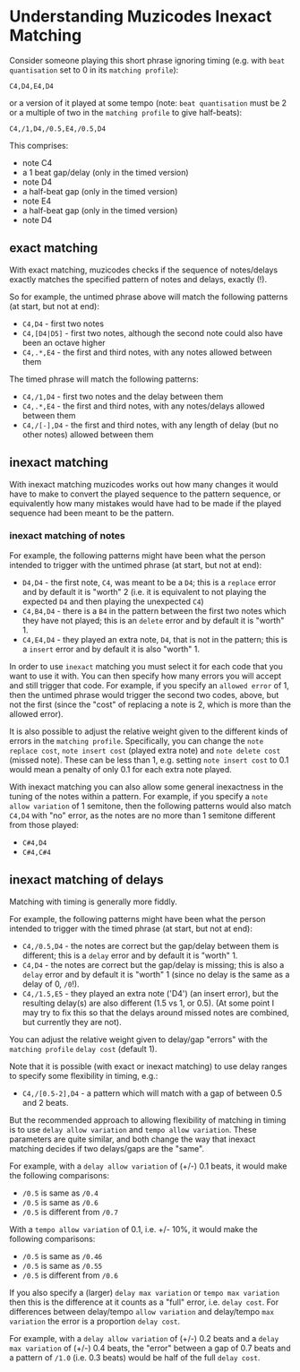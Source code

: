 # Understanding Muzicodes Inexact Matching

Consider someone playing this short phrase ignoring timing (e.g. with `beat quantisation` set to 0 in its `matching profile`):

`C4,D4,E4,D4`

or a version of it played at some tempo (note: `beat quantisation` must be 2 or a multiple of two in the `matching profile` to give half-beats):

`C4,/1,D4,/0.5,E4,/0.5,D4`

This comprises:

- note C4
- a 1 beat gap/delay (only in the timed version)
- note D4
- a half-beat gap (only in the timed version)
- note E4
- a half-beat gap (only in the timed version)
- note D4

## exact matching

With exact matching, muzicodes checks if the sequence of notes/delays exactly matches the specified pattern of notes and delays, exactly (!).

So for example, the untimed phrase above will match the following patterns (at start, but not at end):

- `C4,D4` - first two notes 
- `C4,[D4|D5]` - first two notes, although the second note could also have been an octave higher
- `C4,.*,E4` - the first and third notes, with any notes allowed between them

The timed phrase will match the following patterns:

- `C4,/1,D4` - first two notes and the delay between them
- `C4,.*,E4` - the first and third notes, with any notes/delays allowed between them
- `C4,/[-],D4` - the first and third notes, with any length of delay (but no other notes) allowed between them

## inexact matching

With inexact matching muzicodes works out how many changes it would have to make to convert the played sequence to the pattern sequence, or equivalently how many mistakes would have had to be made if the played sequence had been meant to be the pattern.

### inexact matching of notes

For example, the following patterns might have been what the person intended to trigger with the untimed phrase (at start, but not at end):

- `D4,D4` - the first note, `C4`, was meant to be a `D4`; this is a `replace` error and by default it is "worth" 2 (i.e. it is equivalent to not playing the expected `D4` and then playing the unexpected `C4`)
- `C4,B4,D4` - there is a `B4` in the pattern between the first two notes which they have not played; this is an `delete` error and by default it is "worth" 1.
- `C4,E4,D4` - they played an extra note, `D4`, that is not in the pattern; this is a `insert` error and by default it is also "worth" 1.

In order to use `inexact` matching you must select it for each code that you want to use it with. You can then specify how many errors you will accept and still trigger that code. For example, if you specify an `allowed error` of 1, then the untimed phrase would trigger the second two codes, above, but not the first (since the "cost" of replacing a note is 2, which is more than the allowed error).

It is also possible to adjust the relative weight given to the different kinds of errors in the `matching profile`. Specifically, you can change the `note replace cost`, `note insert cost` (played extra note) and `note delete cost` (missed note). These can be less than 1, e.g. setting `note insert cost` to 0.1 would mean a penalty of only 0.1 for each extra note played.

With inexact matching you can also allow some general inexactness in the tuning of the notes within a pattern. For example, if you specify a `note allow variation` of 1 semitone, then the following patterns would also match `C4,D4` with "no" error, as the notes are no more than 1 semitone different from  those played:

- `C#4,D4`
- `C#4,C#4` 

## inexact matching of delays

Matching with timing is generally more fiddly.

For example, the following patterns might have been what the person intended to trigger with the timed phrase (at start, but not at end):

- `C4,/0.5,D4` - the notes are correct but the gap/delay between them is different; this is a `delay` error and by default it is "worth" 1.
- `C4,D4` - the notes are correct but the gap/delay is missing; this is also a `delay` error and by default it is "worth" 1 (since no delay is the same as a delay of 0, `/0`!).
- `C4,/1.5,E5` - they played an extra note ('D4') (an insert error), but the resulting delay(s) are also different (1.5 vs 1, or 0.5). (At some point I may try to fix this so that the delays around missed notes are combined, but currently they are not).

You can adjust the relative weight given to delay/gap "errors" with the `matching profile` `delay cost` (default 1).

Note that it is possible (with exact or inexact matching) to use delay ranges to specify some flexibility in timing, e.g.:

- `C4,/[0.5-2],D4` - a pattern which will match with a gap of between 0.5 and 2 beats.

But the recommended approach to allowing flexibility of matching in timing is to use `delay allow variation` and `tempo allow variation`. These parameters are quite similar, and both change the way that inexact matching decides if two delays/gaps are the "same".

For example, with a `delay allow variation` of (+/-) 0.1 beats, it would make the following comparisons:

- `/0.5` is same as `/0.4`
- `/0.5` is same as `/0.6`
- `/0.5` is different from `/0.7`

With a `tempo allow variation` of 0.1, i.e. +/- 10%, it would make the following comparisons:

- `/0.5` is same as `/0.46`
- `/0.5` is same as `/0.55`
- `/0.5` is different from `/0.6`

If you also specify a (larger) `delay max variation` or `tempo max variation` then this is the difference at it counts as a "full" error, i.e. `delay cost`. For differences between delay/tempo `allow variation`  and delay/tempo `max variation` the error is a proportion `delay cost`. 

For example, with a `delay allow variation` of (+/-) 0.2 beats and a `delay max variation` of (+/-) 0.4 beats, the "error" between a gap of 0.7 beats and a pattern of `/1.0` (i.e. 0.3 beats) would be half of the full `delay cost`.

